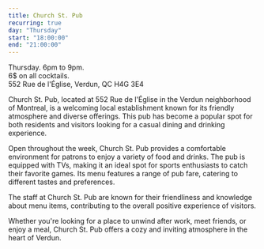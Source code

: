 ```yaml
---
title: Church St. Pub
recurring: true
day: "Thursday"
start: "18:00:00"
end: "21:00:00"
---
```


Thursday. 6pm to 9pm.<br>6$ on all cocktails.<br>552 Rue de l'Église, Verdun, QC H4G 3E4

<!-- more -->

Church St. Pub, located at 552 Rue de l'Église in the Verdun neighborhood of Montreal, is a welcoming local establishment known for its friendly atmosphere and diverse offerings. This pub has become a popular spot for both residents and visitors looking for a casual dining and drinking experience.

Open throughout the week, Church St. Pub provides a comfortable environment for patrons to enjoy a variety of food and drinks. The pub is equipped with TVs, making it an ideal spot for sports enthusiasts to catch their favorite games. Its menu features a range of pub fare, catering to different tastes and preferences.

The staff at Church St. Pub are known for their friendliness and knowledge about menu items, contributing to the overall positive experience of visitors.

Whether you're looking for a place to unwind after work, meet friends, or enjoy a meal, Church St. Pub offers a cozy and inviting atmosphere in the heart of Verdun.

